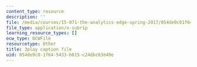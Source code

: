 ```yaml
---
content_type: resource
description: ''
file: /media/courses/15-071-the-analytics-edge-spring-2017/054de9c01f645433b615c24dbc63e40e_ykiTs5MipJU.vtt
file_type: application/x-subrip
learning_resource_types: []
ocw_type: OCWFile
resourcetype: Other
title: 3play caption file
uid: 054de9c0-1f64-5433-b615-c24dbc63e40e
---
```

